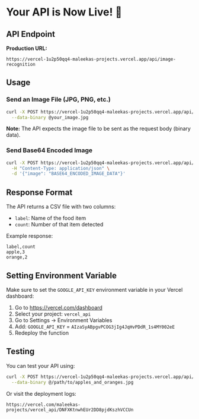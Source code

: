 # Your API is Now Live! 🎉

## API Endpoint

**Production URL:**
```
https://vercel-1u2p50qq4-maleekas-projects.vercel.app/api/image-recognition
```

## Usage

### Send an Image File (JPG, PNG, etc.)

```bash
curl -X POST https://vercel-1u2p50qq4-maleekas-projects.vercel.app/api/image-recognition \
  --data-binary @your_image.jpg
```

**Note:** The API expects the image file to be sent as the request body (binary data).

### Send Base64 Encoded Image

```bash
curl -X POST https://vercel-1u2p50qq4-maleekas-projects.vercel.app/api/image-recognition \
  -H "Content-Type: application/json" \
  -d '{"image": "BASE64_ENCODED_IMAGE_DATA"}'
```

## Response Format

The API returns a CSV file with two columns:
- `label`: Name of the food item
- `count`: Number of that item detected

Example response:
```
label,count
apple,3
orange,2
```

## Setting Environment Variable

Make sure to set the `GOOGLE_API_KEY` environment variable in your Vercel dashboard:

1. Go to https://vercel.com/dashboard
2. Select your project: `vercel_api`
3. Go to Settings → Environment Variables
4. Add: `GOOGLE_API_KEY` = `AIzaSyABpgvPCOG3jIg4JqHvPDdR_1s4MY002eE`
5. Redeploy the function

## Testing

You can test your API using:

```bash
curl -X POST https://vercel-1u2p50qq4-maleekas-projects.vercel.app/api/image-recognition \
  --data-binary @/path/to/apples_and_oranges.jpg
```

Or visit the deployment logs:
```
https://vercel.com/maleekas-projects/vercel_api/DNFXKtnwhEUr2DD8pjdKszhVCCUn
```
